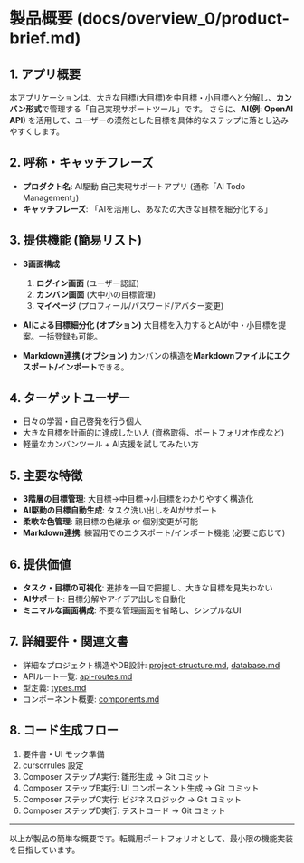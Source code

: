 # 製品概要 (docs/overview_0/product-brief.md)


## 1. アプリ概要

本アプリケーションは、大きな目標(大目標)を中目標・小目標へと分解し、**カンバン形式**で管理する「自己実現サポートツール」です。 さらに、**AI(例: OpenAI API)** を活用して、ユーザーの漠然とした目標を具体的なステップに落とし込みやすくします。

## 2. 呼称・キャッチフレーズ

*   **プロダクト名**: AI駆動 自己実現サポートアプリ (通称「AI Todo Management」)
*   **キャッチフレーズ**: 「AIを活用し、あなたの大きな目標を細分化する」

## 3. 提供機能 (簡易リスト)

*   **3画面構成**

    1.  **ログイン画面** (ユーザー認証)
    2.  **カンバン画面** (大中小の目標管理)
    3.  **マイページ** (プロフィール/パスワード/アバター変更)

*   **AIによる目標細分化 (オプション)**
    大目標を入力するとAIが中・小目標を提案。一括登録も可能。

*   **Markdown連携 (オプション)**
    カンバンの構造を**Markdownファイルにエクスポート/インポート**できる。

## 4. ターゲットユーザー

*   日々の学習・自己啓発を行う個人
*   大きな目標を計画的に達成したい人 (資格取得、ポートフォリオ作成など)
*   軽量なカンバンツール + AI支援を試してみたい方

## 5. 主要な特徴

*   **3階層の目標管理**: 大目標→中目標→小目標をわかりやすく構造化
*   **AI駆動の目標自動生成**: タスク洗い出しをAIがサポート
*   **柔軟な色管理**: 親目標の色継承 or 個別変更が可能
*   **Markdown連携**: 練習用でのエクスポート/インポート機能 (必要に応じて)

## 6. 提供価値

*   **タスク・目標の可視化**: 進捗を一目で把握し、大きな目標を見失わない
*   **AIサポート**: 目標分解やアイデア出しを自動化
*   **ミニマルな画面構成**: 不要な管理画面を省略し、シンプルなUI

## 7. 詳細要件・関連文書

*   詳細なプロジェクト構造やDB設計: [project-structure.md](./project-structure.md), [database.md](./database.md)
*   APIルート一覧: [api-routes.md](./api-routes.md)
*   型定義: [types.md](./types.md)
*   コンポーネント概要: [components.md](./components.md)


## 8. コード生成フロー
1. 要件書・UI モック準備
2. cursorrules 設定
3. Composer ステップA実行: 雛形生成 → Git コミット
4. Composer ステップB実行: UI コンポーネント生成 → Git コミット
5. Composer ステップC実行: ビジネスロジック → Git コミット
6. Composer ステップD実行: テストコード → Git コミット


---

以上が製品の簡単な概要です。転職用ポートフォリオとして、最小限の機能実装を目指しています。